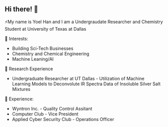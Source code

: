 ## Hi there! 👋
⚡My name is Yoel Han and I am a Undergraudate Researcher and Chemistry Student at University of Texas at Dallas

🌱 Interests:
* Building Sci-Tech Businesses
* Chemistry and Chemical Engineering
* Machine Leaning/AI
  
🔬 Research Experience
* Undergraduate Researcher at UT Dallas - Utilization of Machine Learning Models to Deconvolute IR Spectra Data of Insoluble Silver Salt Mixtures
  
💼 Experience:
* Wyntron Inc. - Quality Control Assitant
* Computer Club - Vice President
* Applied Cyber Security Club - Operations Officer




<!--
**JoelPigeon/JoelPigeon** is a ✨ _special_ ✨ repository because its `README.md` (this file) appears on your GitHub profile.

Here are some ideas to get you started:

- 🔭 I’m currently working on ...
- 🌱 I’m currently learning ...
- 👯 I’m looking to collaborate on ...
- 🤔 I’m looking for help with ...
- 💬 Ask me about ...
- 📫 How to reach me: ...
- 😄 Pronouns: ...
- ⚡ Fun fact: ...
-->
